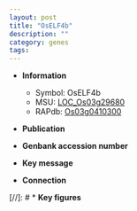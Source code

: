 ```yaml
---
layout: post
title: "OsELF4b"
description: ""
category: genes
tags: 
---
```


* **Information**  
    + Symbol: OsELF4b  
    + MSU: [LOC_Os03g29680](http://rice.uga.edu/cgi-bin/ORF_infopage.cgi?orf=LOC_Os03g29680)  
    + RAPdb: [Os03g0410300](http://rapdb.dna.affrc.go.jp/viewer/gbrowse_details/irgsp1?name=Os03g0410300)  

* **Publication**  

* **Genbank accession number**  

* **Key message**  

* **Connection**  

[//]: # * **Key figures**  


